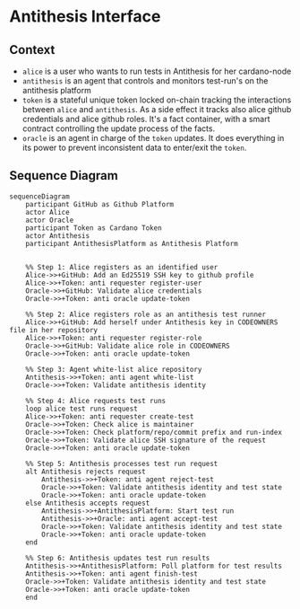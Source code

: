 # Antithesis Interface

## Context
  * `alice` is a user who wants to run tests in Antithesis for her cardano-node
  * `antithesis` is an agent that controls and monitors test-run's on the antithesis platform
  * `token` is a stateful unique token locked on-chain tracking the interactions between `alice` and `antithesis`. As a side effect it tracks also alice github credentials and alice github roles. It's a fact container, with a smart contract controlling the update process of the facts.
  * `oracle` is an agent in charge of the `token` updates. It does everything in its power to prevent inconsistent data to enter/exit the `token`.

## Sequence Diagram

```mermaid
sequenceDiagram
    participant GitHub as Github Platform
    actor Alice
    actor Oracle
    participant Token as Cardano Token
    actor Antithesis
    participant AntithesisPlatform as Antithesis Platform


    %% Step 1: Alice registers as an identified user
    Alice->>+GitHub: Add an Ed25519 SSH key to github profile
    Alice->>+Token: anti requester register-user
    Oracle->>+GitHub: Validate alice credentials
    Oracle->>+Token: anti oracle update-token

    %% Step 2: Alice registers role as an antithesis test runner
    Alice->>+GitHub: Add herself under Antithesis key in CODEOWNERS file in her repository
    Alice->>+Token: anti requester register-role
    Oracle->>+GitHub: Validate alice role in CODEOWNERS
    Oracle->>+Token: anti oracle update-token

    %% Step 3: Agent white-list alice repository
    Antithesis->>+Token: anti agent white-list
    Oracle->>+Token: Validate antithesis identity

    %% Step 4: Alice requests test runs
    loop alice test runs request
    Alice->>+Token: anti requester create-test
    Oracle->>+Token: Check alice is maintainer
    Oracle->>+Token: Check platform/repo/commit prefix and run-index
    Oracle->>+Token: Validate alice SSH signature of the request
    Oracle->>+Token: anti oracle update-token

    %% Step 5: Antithesis processes test run request
    alt Antithesis rejects request
        Antithesis->>+Token: anti agent reject-test
        Oracle->>+Token: Validate antithesis identity and test state
        Oracle->>+Token: anti oracle update-token
    else Antithesis accepts request
        Antithesis->>+AntithesisPlatform: Start test run
        Antithesis->>+Oracle: anti agent accept-test
        Oracle->>+Token: Validate antithesis identity and test state
        Oracle->>+Token: anti oracle update-token
    end

    %% Step 6: Antithesis updates test run results
    Antithesis->>+AntithesisPlatform: Poll platform for test results
    Antithesis->>+Token: anti agent finish-test
    Oracle->>+Token: Validate antithesis identity and test state
    Oracle->>+Token: anti oracle update-token
    end
```
